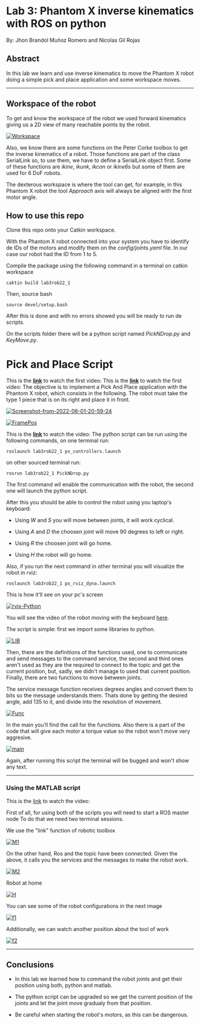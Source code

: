 # Lab 3: Phantom X inverse kinematics with ROS on python 
By: Jhon Brandol Muñoz Romero and Nicolas Gil Rojas

## Abstract
In this lab we learn and use inverse kinematics to move the Phantom X robot doing a simple pick and place application and some workspace moves. 
- - - 
##  Workspace of the robot
To get and know the workspace of the robot we used forward kinematics giving us a 2D view of many reachable points by the robot.

<a href="https://ibb.co/6DW5vbQ"><img src="https://i.ibb.co/7r1FgVh/Workspace.png" alt="Workspace" border="0"></a>

Also, we know there are some functions on the Peter Corke toolbox to get the inverse kinematics of a robot. Those functions are part of the class SerialLink so, to use them, we have to define a SerialLink object first. Some of these functions are _ikine_, _ikunk_, _ikcon_ or _ikine6s_ but some of them are used for 6 DoF robots.

The dexterous workspace is where the tool can get, for example, in this Phantom X robot the tool _Approach_ axis will always be aligned with the first motor angle.

## How to use this repo

Clone this repo onto your Catkin workspace.

With the Phantom X robot connected into your system you have to identify de IDs of the motors and modify them on the _config/joints.yaml_ file. In our case our robot had the ID from 1 to 5.

Compile the package using the following command in a terminal on catkin workspace

`caktin build lab3rob22_1`

Then, source bash 

`source devel/setup.bash`

After this is done and with no errors showed you will be ready to run de scripts.

On the scripts folder there will be a python script named _PickNDrop.py_ and _KeyMove.py_.

# Pick and Place Script

This is the __[link](https://youtube.com/shorts/pO0-6QPsQTQ)__ to watch the first video:
This is the __[link](https://youtube.com/shorts/02OXB1aoj3E
)__ to watch the first video:
The objective is to implement a Pick And Place application with the Phantom X robot, which consists
in the following. 
The robot must take the type 1 piece that is on its right and place it in front.

<a href="https://imgbb.com/"><img src="https://i.ibb.co/nf59ZPk/Screenshot-from-2022-06-01-20-59-24.png" alt="Screenshot-from-2022-06-01-20-59-24" border="0"></a>

<a href="https://ibb.co/m4N3b89"><img src="https://i.ibb.co/VTwsJmg/FramePos.png" alt="FramePos" border="0"></a>

This is the __[link](https://youtu.be/9BKicWuFVmo)__ to watch the video:
The python script can be run using the following commands, on one terminal run:

`roslaunch lab3rob22_1 px_controllers.launch`

on other sourced terminal run:

`rosrun lab3rob22_1 PickNDrop.py`

The first command wil enable the communication with the robot, the second one will launch the python script.

After this you should be able to control the robot using you laptop's keyboard:

- Using _W_ and _S_ you will move between joints, it will work cyclical.

- Using _A_ and _D_ the choosen joint will move 90 degrees to left or right.

- Using _R_ the choosen joint will go home.

- Using _H_ the robot will go home.

Also, if you run the next command in other terminal you will visualize the robot in rviz:

`roslaunch lab3rob22_1 px_rviz_dyna.launch`

This is how it'll see on your pc's screen

<a href="https://ibb.co/nDsby4Z"><img src="https://i.ibb.co/jLvTYqB/rvix-Python.png" alt="rvix-Python" border="0"></a>

You will see the video of the robot moving with the keyboard [here](https://youtu.be/rZpshr-DT9Q).

The script is simple: first we import some libraries to python.

<a href="https://imgbb.com/"><img src="https://i.ibb.co/ccmTfWY/LIB.png" alt="LIB" border="0"></a>

Then, there are the definitions of the functions used, one to communicate and send messages to the command service, the second and third ones aren't used as they are the required to connect to the topic and get the current position, but, sadly, we didn't manage to used that current position. Finally, there are two functions to move between joints.

The service message function receives degrees angles and convert them to bits so the message understands them. Thats done by getting the desired angle, add 135 to it, and divide into the resolution of movement.

<a href="https://ibb.co/nQc3zSL"><img src="https://i.ibb.co/c2FbDdr/Func.png" alt="Func" border="0"></a>

In the main you'll find the call for the functions. Also there is a part of the code that will give each motor a torque value so the robot won't move very aggresive.

<a href="https://ibb.co/0mD587B"><img src="https://i.ibb.co/JmBZ01x/main.png" alt="main" border="0"></a>

Again, after running this script the terminal will be bugged and won't show any text.

- - -

### Using the MATLAB script
This is the [link](https://youtu.be/wtryydCzOSE) to watch the video:


First of all, for using both of the scripts you will need to start a ROS master node To do that we need two terminal sessions. 

We use the "link" function of robotic toolbox 

<a href="https://ibb.co/k8rHtFh"><img src="https://i.ibb.co/BZ7z9Rg/M1.png" alt="M1" border="0"></a>

On the other hand, Ros and the topic have been connected. Given the above, it calls you the services and the messages to make the robot work.

<a href="https://ibb.co/YpQpRsh"><img src="https://i.ibb.co/NZCZVBK/M2.png" alt="M2" border="0"></a>

Robot at home

<a href="https://ibb.co/KjLkTC2"><img src="https://i.ibb.co/nsnvxh7/H.jpg" alt="H" border="0"></a>

You can see some of the robot configurations in the next image

<a href="https://ibb.co/4pyNcKp"><img src="https://i.ibb.co/qpG1z7p/f1.jpg" alt="f1" border="0"></a>

Additionally, we can watch another position about the tool of work 

<a href="https://ibb.co/VYHPFTV"><img src="https://i.ibb.co/Mk83z7n/f2.jpg" alt="f2" border="0"></a>

- - -
## Conclusions
- In this lab we learned how to command the robot joints and get their position using both, python and matlab.

- The python script can be upgraded so we get the current position of the joints and let the joint move gradualy from that position.

- Be careful when starting the robot's motors, as this can be dangerous.